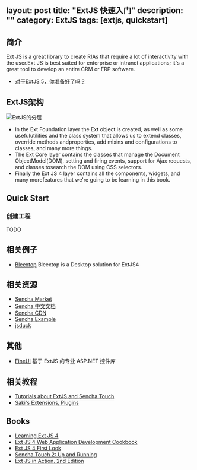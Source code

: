 layout: post
title: "ExtJS 快速入门"
description: ""
category: ExtJS
tags: [extjs, quickstart]
--- 
## 简介

Ext JS is a great library to create RIAs that require a lot of interactivity with the user.Ext JS is best suited for enterprise or intranet applications; it's a great tool to develop
an entire CRM or ERP software.

- [对于ExtJS 5，你准备好了吗？](http://extjs.org.cn/node/697)

## ExtJS架构

![ExtJS的分层](http://johnnyimages.qiniudn.com/extjs/extjs-layer.jpg)

- In the Ext Foundation layer the Ext object is created, as well as some usefulutilities and the class system that allows us to extend classes, override methods andproperties, add mixins and configurations to classes, and many more things.
- The Ext Core layer contains the classes that manage the Document ObjectModel(DOM), setting and firing events, support for Ajax requests, and classes tosearch the DOM using CSS selectors.
- Finally the Ext JS 4 layer contains all the components, widgets, and many morefeatures that we're going to be learning in this book.

## Quick Start
### 创建工程

TODO

## 相关例子

- [Bleextop](https://github.com/crysfel/Bleextop?) Bleextop is a Desktop solution for ExtJS4


## 相关资源

- [Sencha Market](https://market.sencha.com/)
- [Sencha 中文文档](http://touch.scsn.gov.cn/#!/guide/theming)
- [Sencha CDN](http://senchaexamples.com/sencha-cdn/)
- [Sencha Example](http://senchaexamples.com/)
- [jsduck](https://github.com/senchalabs/jsduck)

<!--more-->	

## 其他

- [FineUI](http://fineui.com/) 基于 ExtJS 的专业 ASP.NET 控件库

## 相关教程

- [Tutorials about ExtJS and Sencha Touch](http://www.bleext.com/blog/)
- [Saki's Extensions, Plugins](http://extjs.eu/)

## Books

- [Learning Ext JS 4](http://pan.baidu.com/share/link?shareid=441592&uk=2214641459)
- [Ext JS 4 Web Application Development Cookbook](http://www.salttiger.com/ext-js-4-web-application-development-cookbook/)
- [Ext JS 4 First Look](http://www.salttiger.com/ext-js-4-first-look/)
- [Sencha Touch 2: Up and Running](http://pan.baidu.com/share/link?shareid=324373&uk=2214641459)
- [Ext JS in Action, 2nd Edition](http://www.salttiger.com/ext-js-action-2nd-edition/)